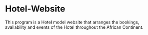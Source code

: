 # Hotel-Website
This program is a Hotel model website that arranges the bookings, availability and events of the Hotel throughout the African Continent.    
